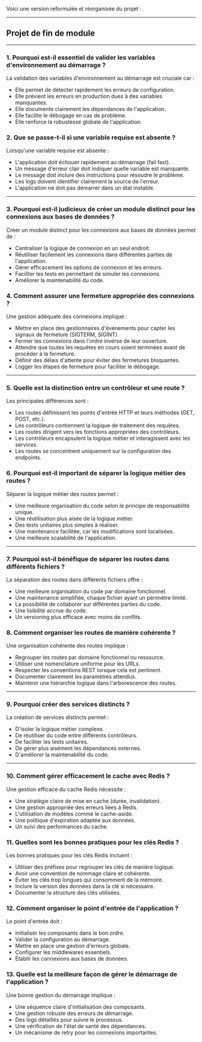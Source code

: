 Voici une version reformulée et réorganisée du projet :

---

## Projet de fin de module

---

### 1. Pourquoi est-il essentiel de valider les variables d'environnement au démarrage ?
La validation des variables d'environnement au démarrage est cruciale car :  
- Elle permet de détecter rapidement les erreurs de configuration.  
- Elle prévient les erreurs en production dues à des variables manquantes.  
- Elle documente clairement les dépendances de l'application.  
- Elle facilite le débogage en cas de problème.  
- Elle renforce la robustesse globale de l'application.  

### 2. Que se passe-t-il si une variable requise est absente ?
Lorsqu'une variable requise est absente :  
- L'application doit échouer rapidement au démarrage (fail fast).  
- Un message d'erreur clair doit indiquer quelle variable est manquante.  
- Le message doit inclure des instructions pour résoudre le problème.  
- Les logs doivent identifier clairement la source de l'erreur.  
- L'application ne doit pas démarrer dans un état instable.  

---

### 3. Pourquoi est-il judicieux de créer un module distinct pour les connexions aux bases de données ?
Créer un module distinct pour les connexions aux bases de données permet de :  
- Centraliser la logique de connexion en un seul endroit.  
- Réutiliser facilement les connexions dans différentes parties de l'application.  
- Gérer efficacement les options de connexion et les erreurs.  
- Faciliter les tests en permettant de simuler les connexions.  
- Améliorer la maintenabilité du code.  

### 4. Comment assurer une fermeture appropriée des connexions ?
Une gestion adéquate des connexions implique :  
- Mettre en place des gestionnaires d'événements pour capter les signaux de fermeture (SIGTERM, SIGINT).  
- Fermer les connexions dans l'ordre inverse de leur ouverture.  
- Attendre que toutes les requêtes en cours soient terminées avant de procéder à la fermeture.  
- Définir des délais d'attente pour éviter des fermetures bloquantes.  
- Logger les étapes de fermeture pour faciliter le débogage.  

---

### 5. Quelle est la distinction entre un contrôleur et une route ?
Les principales différences sont :  
- Les routes définissent les points d'entrée HTTP et leurs méthodes (GET, POST, etc.).  
- Les contrôleurs contiennent la logique de traitement des requêtes.  
- Les routes dirigent vers les fonctions appropriées des contrôleurs.  
- Les contrôleurs encapsulent la logique métier et interagissent avec les services.  
- Les routes se concentrent uniquement sur la configuration des endpoints.  

### 6. Pourquoi est-il important de séparer la logique métier des routes ?
Séparer la logique métier des routes permet :  
- Une meilleure organisation du code selon le principe de responsabilité unique.  
- Une réutilisation plus aisée de la logique métier.  
- Des tests unitaires plus simples à réaliser.  
- Une maintenance facilitée, car les modifications sont localisées.  
- Une meilleure scalabilité de l'application.  

---

### 7. Pourquoi est-il bénéfique de séparer les routes dans différents fichiers ?
La séparation des routes dans différents fichiers offre :  
- Une meilleure organisation du code par domaine fonctionnel.  
- Une maintenance simplifiée, chaque fichier ayant un périmètre limité.  
- La possibilité de collaborer sur différentes parties du code.  
- Une lisibilité accrue du code.  
- Un versioning plus efficace avec moins de conflits.  

### 8. Comment organiser les routes de manière cohérente ?
Une organisation cohérente des routes implique :  
- Regrouper les routes par domaine fonctionnel ou ressource.  
- Utiliser une nomenclature uniforme pour les URLs.  
- Respecter les conventions REST lorsque cela est pertinent.  
- Documenter clairement les paramètres attendus.  
- Maintenir une hiérarchie logique dans l'arborescence des routes.  

---

### 9. Pourquoi créer des services distincts ?
La création de services distincts permet :  
- D'isoler la logique métier complexe.  
- De réutiliser du code entre différents contrôleurs.  
- De faciliter les tests unitaires.  
- De gérer plus aisément les dépendances externes.  
- D'améliorer la maintenabilité du code.  

---

### 10. Comment gérer efficacement le cache avec Redis ?
Une gestion efficace du cache Redis nécessite :  
- Une stratégie claire de mise en cache (durée, invalidation).  
- Une gestion appropriée des erreurs liées à Redis.  
- L'utilisation de modèles comme le cache-aside.  
- Une politique d'expiration adaptée aux données.  
- Un suivi des performances du cache.  

### 11. Quelles sont les bonnes pratiques pour les clés Redis ?
Les bonnes pratiques pour les clés Redis incluent :  
- Utiliser des préfixes pour regrouper les clés de manière logique.  
- Avoir une convention de nommage claire et cohérente.  
- Éviter les clés trop longues qui consomment de la mémoire.  
- Inclure la version des données dans la clé si nécessaire.  
- Documenter la structure des clés utilisées.  


### 12. Comment organiser le point d'entrée de l'application ?
Le point d'entrée doit :  
- Initialiser les composants dans le bon ordre.  
- Valider la configuration au démarrage.  
- Mettre en place une gestion d'erreurs globale.  
- Configurer les middlewares essentiels.  
- Établir les connexions aux bases de données.  

### 13. Quelle est la meilleure façon de gérer le démarrage de l'application ?
Une bonne gestion du démarrage implique :  
- Une séquence claire d'initialisation des composants.  
- Une gestion robuste des erreurs de démarrage.  
- Des logs détaillés pour suivre le processus.  
- Une vérification de l'état de santé des dépendances.  
- Un mécanisme de retry pour les connexions importantes.  
